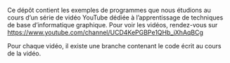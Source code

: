 Ce dépôt contient les exemples de programmes que nous étudions au cours d’un série de vidéo YouTube dédiée à l’apprentissage de techniques de base d’informatique graphique. Pour voir les vidéos, rendez-vous sur https://www.youtube.com/channel/UCD4KePGBPe1QHb_iXhAqBCg

Pour chaque vidéo, il existe une branche contenant le code écrit au cours de la vidéo.
